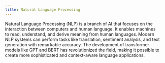 ```yaml
---
title: Natural Language Processing
---
```


Natural Language Processing (NLP) is a branch of AI that focuses on the interaction between computers and human language. It enables machines to read, understand, and derive meaning from human languages. Modern NLP systems can perform tasks like translation, sentiment analysis, and text generation with remarkable accuracy. The development of transformer models like GPT and BERT has revolutionized the field, making it possible to create more sophisticated and context-aware language applications. 